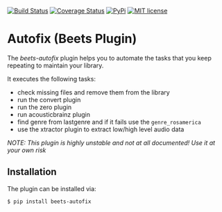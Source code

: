 [![Build Status](https://travis-ci.org/adamjakab/BeetsPluginAutofix.svg?branch=devel)](https://travis-ci.org/adamjakab/BeetsPluginAutofix)
[![Coverage Status](https://coveralls.io/repos/github/adamjakab/BeetsPluginAutofix/badge.svg?branch=devel)](https://coveralls.io/github/adamjakab/BeetsPluginAutofix?branch=devel)
[![PyPi](https://img.shields.io/pypi/v/beets-autofix.svg)](https://pypi.org/project/beets-autofix/)
[![MIT license](https://img.shields.io/badge/License-MIT-blue.svg)](LICENSE.txt)

# Autofix (Beets Plugin)

The *beets-autofix* plugin helps you to automate the tasks that you keep repeating to maintain your library. 

It executes the following tasks:
- check missing files and remove them from the library
- run the convert plugin
- run the zero plugin
- run acousticbrainz plugin 
- find genre from lastgenre and if it fails use the `genre_rosamerica`
- use the xtractor plugin to extract low/high level audio data

*NOTE: This plugin is highly unstable and not at all documented! Use it at your own risk*


## Installation
The plugin can be installed via:

```shell script
$ pip install beets-autofix
```

